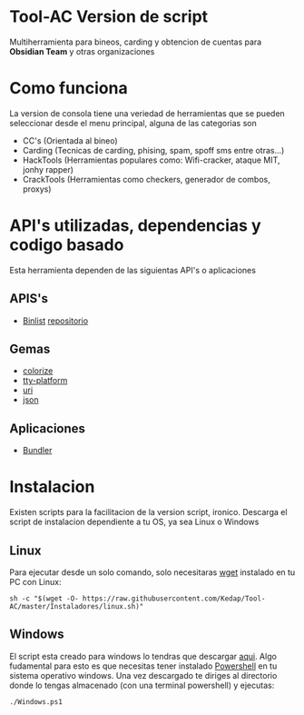 # Tool-AC Version de script
Multiherramienta para bineos, carding y obtencion de cuentas para **Obsidian Team** y otras organizaciones
# Como funciona
La version de consola tiene una veriedad de herramientas que se pueden seleccionar desde el menu principal, alguna de las categorias son 
- CC's (Orientada al bineo)
- Carding (Tecnicas de carding, phising, spam, spoff sms entre otras...)
- HackTools (Herramientas populares como: Wifi-cracker, ataque MIT, jonhy rapper)
- CrackTools (Herramientas como checkers, generador de combos, proxys)
# API's utilizadas, dependencias y codigo basado
Esta herramienta dependen de las siguientas API's o aplicaciones

## APIS's
- [Binlist](https://binlist.net/) [repositorio](https://github.com/binlist/data)
## Gemas
- [colorize](https://rubygems.org/gems/colorize)
- [tty-platform](https://rubygems.org/gems/tty-platform)
- [uri](https://rubygems.org/gems/uri)
- [json](https://rubygems.org/gems/json)

## Aplicaciones
- [Bundler](https://bundler.io/)
# Instalacion
Existen scripts para la facilitacion de la version script, ironico. Descarga el script de instalacion dependiente a tu OS, ya sea Linux o Windows
## Linux
Para ejecutar desde un solo comando, solo necesitaras [wget](https://www.gnu.org/software/wget/) instalado en tu PC con Linux:
```
sh -c "$(wget -O- https://raw.githubusercontent.com/Kedap/Tool-AC/master/Instaladores/linux.sh)"
```
## Windows 
El script esta creado para windows lo tendras que descargar [aqui](https://github.com/Kedap/Tool-AC/blob/master/Instaladores/Windows.ps1). Algo fudamental para esto es que necesitas tener instalado [Powershell](https://docs.microsoft.com/en-us/powershell/) en tu sistema operativo windows. Una vez descargado te diriges al directorio donde lo tengas almacenado (con una terminal powershell) y ejecutas:
```
./Windows.ps1
```
